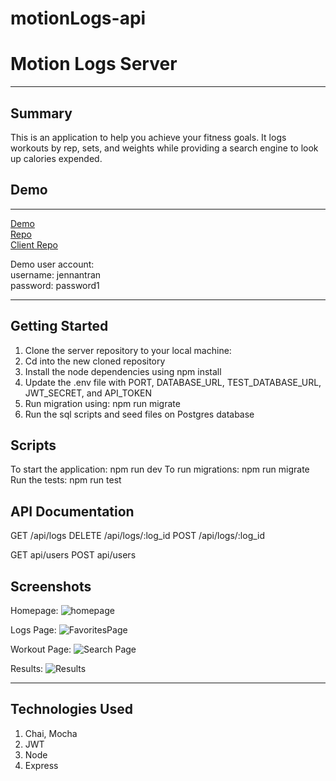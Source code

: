 # motionLogs-api

Motion Logs Server
================
* * *



Summary
-------
This is an application to help you achieve your fitness goals. 
It logs workouts by rep, sets, and weights while providing a search engine to look up calories expended.

Demo
----
* * *

[Demo](https://motionlogs-app.vercel.app) </br>
[Repo](https://github.com/jennantran/motionLogs-api)</br>
[Client Repo](https://github.com/jennantran/motionlogs-app)</br>

Demo user account: </br>
username: jennantran </br>
password: password1
* * *

Getting Started
---------------
1. Clone the server repository to your local machine: 
2. Cd into the new cloned repository
3. Install the node dependencies using npm install
4. Update the .env file with PORT, DATABASE_URL, TEST_DATABASE_URL, JWT_SECRET, and API_TOKEN
5. Run migration using: npm run migrate
6. Run the sql scripts and seed files on Postgres database

Scripts
-----------
To start the application: npm run dev
To run migrations: npm run migrate
Run the tests: npm run test

API Documentation
-------
GET /api/logs
DELETE /api/logs/:log_id
POST /api/logs/:log_id

GET api/users
POST api/users

Screenshots
-----------
Homepage:
![homepage]()

Logs Page:
![FavoritesPage]()

Workout Page:
![Search Page]()

Results: 
![Results]()
* * *

Technologies Used
-----------------
1. Chai, Mocha
2. JWT
3. Node
4. Express
